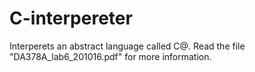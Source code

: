 # C-interpereter
Interperets an abstract language called C@.
Read the file "DA378A_lab6_201016.pdf" for more information. 
